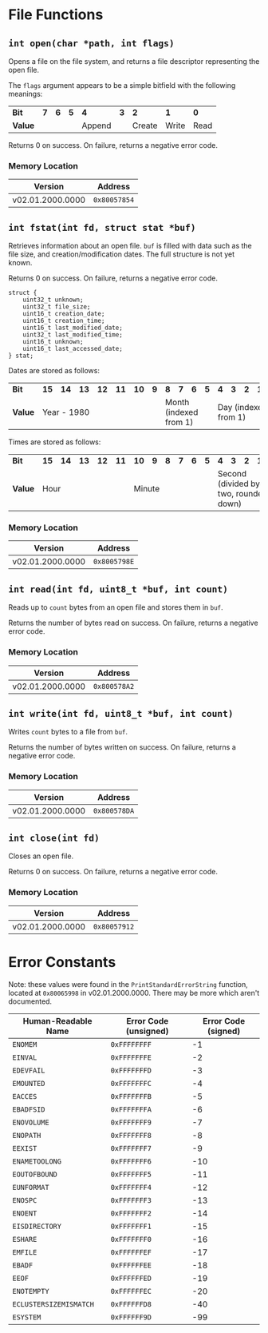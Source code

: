 # File Functions
## `int open(char *path, int flags)`
Opens a file on the file system, and returns a file descriptor representing the open file.

The `flags` argument appears to be a simple bitfield with the following meanings:

<table>
	<tr>
		<td><b>Bit</b></td>
		<td><b>7</b></td>
		<td><b>6</b></td>
		<td><b>5</b></td>
		<td><b>4</b></td>
		<td><b>3</b></td>
		<td><b>2</b></td>
		<td><b>1</b></td>
		<td><b>0</b></td>
	</tr>
	<tr>
		<td><b>Value</b></td>
		<td></td>
		<td></td>
		<td></td>
		<td>Append</td>
		<td></td>
		<td>Create</td>
		<td>Write</td>
		<td>Read</td>
	</tr>
</table>

Returns 0 on success. On failure, returns a negative error code.

### Memory Location
| Version | Address |
| --- | --- |
| v02.01.2000.0000 | `0x80057854` |

## `int fstat(int fd, struct stat *buf)`
Retrieves information about an open file. `buf` is filled with data such as the file size, and creation/modification dates. The full structure is not yet known.

Returns 0 on success. On failure, returns a negative error code.

```
struct {
	uint32_t unknown;
	uint32_t file_size;
	uint16_t creation_date;
	uint16_t creation_time;
	uint16_t last_modified_date;
	uint32_t last_modified_time;
	uint16_t unknown;
	uint16_t last_accessed_date;
} stat;
```

Dates are stored as follows:
<table>
	<tr>
		<td><b>Bit</b></td>
		<td><b>15</b></td>
		<td><b>14</b></td>
		<td><b>13</b></td>
		<td><b>12</b></td>
		<td><b>11</b></td>
		<td><b>10</b></td>
		<td><b>9</b></td>
		<td><b>8</b></td>
		<td><b>7</b></td>
		<td><b>6</b></td>
		<td><b>5</b></td>
		<td><b>4</b></td>
		<td><b>3</b></td>
		<td><b>2</b></td>
		<td><b>1</b></td>
		<td><b>0</b></td>
	</tr>
	<tr>
		<td><b>Value</b></td>
		<td colspan='7'>Year - 1980</td>
		<td colspan='4'>Month (indexed from 1)</td>
		<td colspan='5'>Day (indexed from 1)</td>
	</tr>
</table>

Times are stored as follows:
<table>
	<tr>
		<td><b>Bit</b></td>
		<td><b>15</b></td>
		<td><b>14</b></td>
		<td><b>13</b></td>
		<td><b>12</b></td>
		<td><b>11</b></td>
		<td><b>10</b></td>
		<td><b>9</b></td>
		<td><b>8</b></td>
		<td><b>7</b></td>
		<td><b>6</b></td>
		<td><b>5</b></td>
		<td><b>4</b></td>
		<td><b>3</b></td>
		<td><b>2</b></td>
		<td><b>1</b></td>
		<td><b>0</b></td>
	</tr>
	<tr>
		<td><b>Value</b></td>
		<td colspan='5'>Hour</td>
		<td colspan='6'>Minute</td>
		<td colspan='5'>Second (divided by two, rounded down)</td>
	</tr>
</table>

### Memory Location
| Version | Address |
| --- | --- |
| v02.01.2000.0000 | `0x8005798E` |

## `int read(int fd, uint8_t *buf, int count)`
Reads up to `count` bytes from an open file and stores them in `buf`.

Returns the number of bytes read on success. On failure, returns a negative error code.

### Memory Location
| Version | Address |
| --- | --- |
| v02.01.2000.0000 | `0x800578A2` |

## `int write(int fd, uint8_t *buf, int count)`
Writes `count` bytes to a file from `buf`.

Returns the number of bytes written on success. On failure, returns a negative error code.

### Memory Location
| Version | Address |
| --- | --- |
| v02.01.2000.0000 | `0x800578DA` |

## `int close(int fd)`
Closes an open file.

Returns 0 on success. On failure, returns a negative error code.

### Memory Location
| Version | Address |
| --- | --- |
| v02.01.2000.0000 | `0x80057912` |

# Error Constants
Note: these values were found in the `PrintStandardErrorString` function, located at `0x80065998` in v02.01.2000.0000. There may be more which aren't documented.

| Human-Readable Name | Error Code (unsigned) | Error Code (signed) |
| --- | --- | --- |
| `ENOMEM` | `0xFFFFFFFF` | -1 |
| `EINVAL` | `0xFFFFFFFE` | -2 |
| `EDEVFAIL` | `0xFFFFFFFD` | -3 |
| `EMOUNTED` | `0xFFFFFFFC` | -4 |
| `EACCES` | `0xFFFFFFFB` | -5 |
| `EBADFSID` | `0xFFFFFFFA` | -6 |
| `ENOVOLUME` | `0xFFFFFFF9` | -7 |
| `ENOPATH` | `0xFFFFFFF8` | -8 |
| `EEXIST` | `0xFFFFFFF7` | -9 |
| `ENAMETOOLONG` | `0xFFFFFFF6` | -10 |
| `EOUTOFBOUND` | `0xFFFFFFF5` | -11 |
| `EUNFORMAT` | `0xFFFFFFF4` | -12 |
| `ENOSPC` | `0xFFFFFFF3` | -13 |
| `ENOENT` | `0xFFFFFFF2` | -14 |
| `EISDIRECTORY` | `0xFFFFFFF1` | -15 |
| `ESHARE` | `0xFFFFFFF0` | -16 |
| `EMFILE` | `0xFFFFFFEF` | -17 |
| `EBADF` | `0xFFFFFFEE` | -18 |
| `EEOF` | `0xFFFFFFED` | -19 |
| `ENOTEMPTY` | `0xFFFFFFEC` | -20 |
| `ECLUSTERSIZEMISMATCH` | `0xFFFFFFD8` | -40 |
| `ESYSTEM` | `0xFFFFFF9D` | -99 |
